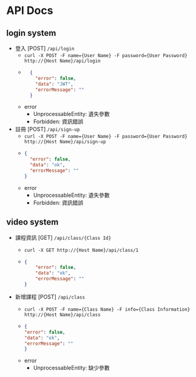 # API Docs

## login system

- 登入 [POST] `/api/login`
    - `curl -X POST -F name={User Name} -F password={User Password} http://{Host Name}/api/login`
    - ```json
        {
          "error": false,
          "data": "JWT",
          "errorMessage": ""
        }
      ```
    - error
      - UnprocessableEntity: 遺失參數
      - Forbidden: 資訊錯誤
- 註冊 [POST] `/api/sign-up`
    - `curl -X POST -F name={User Name} -F password={User Password} http://{Host Name}/api/sign-up`
    - ```json
      {
        "error": false,
        "data": "ok",
        "errorMessage": ""
      }
      ```
    - error
        - UnprocessableEntity: 遺失參數
        - Forbidden: 資訊錯誤
    
## video system

- 課程資訊 [GET] `/api/class/{Class Id}`
    - `curl -X GET http://{Host Name}/api/class/1`
    - ```json
      {
          "error": false,
          "data": "ok",
          "errorMessage": ""
      }
      ```
      
- 新增課程 [POST] `/api/class`
    - `curl -X POST -F name={Class Name} -F info={Class Information} http://{Host Name}/api/class`
    - ```json
      {
      "error": false,
      "data": "ok",
      "errorMessage": ""
      }
      ```
    - error
        - UnprocessableEntity: 缺少參數
    